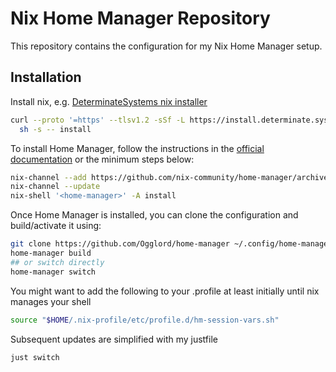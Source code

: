 # Nix Home Manager Repository

This repository contains the configuration for my Nix Home Manager setup.

## Installation

Install nix, e.g. [DeterminateSystems nix installer](https://github.com/DeterminateSystems/nix-installer)
```bash
curl --proto '=https' --tlsv1.2 -sSf -L https://install.determinate.systems/nix | \
  sh -s -- install
```

To install Home Manager, follow the instructions in the [official documentation](https://github.com/nix-community/home-manager#installation) or the minimum steps below:


```bash
nix-channel --add https://github.com/nix-community/home-manager/archive/master.tar.gz home-manager
nix-channel --update
nix-shell '<home-manager>' -A install
```

Once Home Manager is installed, you can clone the configuration and build/activate it using:

```bash
git clone https://github.com/Ogglord/home-manager ~/.config/home-manager
home-manager build
## or switch directly
home-manager switch
```

You might want to add the following to your .profile at least initially until nix manages your shell
```bash
source "$HOME/.nix-profile/etc/profile.d/hm-session-vars.sh"
```

Subsequent updates are simplified with my justfile

```bash
just switch
```


